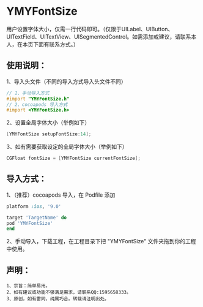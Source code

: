 # YMYFontSize

用户设置字体大小，仅需一行代码即可。（仅限于UILabel、UIButton、UITextField、UITextView、UISegmentedControl。如需添加或建议，请联系本人，在本页下面有联系方式。）

## 使用说明：

1、导入头文件（不同的导入方式导入头文件不同）
```objective-c
// 1、手动导入方式
#import "YMYFontSize.h"
// 2、cocoapods 导入方式
#import <YMYFontSize.h>
```
2、设置全局字体大小（举例如下）
```objective-c
[YMYFontSize setupFontSize:14];
```
3、如有需要获取设定的全局字体大小（举例如下）
```objective-c
CGFloat fontSize = [YMYFontSize currentFontSize];
```

## 导入方式：

1、（推荐）cocoapods 导入，在 Podfile 添加
```ruby
platform :ios, '9.0'

target 'TargetName' do
pod 'YMYFontSize'
end
```

2、手动导入，下载工程，在工程目录下把 "YMYFontSize" 文件夹拖到你的工程中使用。


## 声明：
```
1、宗旨：简单易用。
2、如有建议或功能不够满足需求，请联系QQ:1595658333。
3、原创，如有雷同，纯属巧合。转载请注明出处。
```

